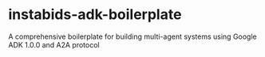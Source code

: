 # instabids-adk-boilerplate
A comprehensive boilerplate for building multi-agent systems using Google ADK 1.0.0 and A2A protocol
